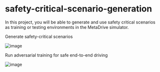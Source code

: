 # safety-critical-scenario-generation

In this project, you will be able to generate and use safety critical scenarios as training or testing environments in the MetaDrive simulator. 



Generate safety-critical scenarios

![image](https://s1.locimg.com/2023/06/17/4b7f7397bee34.png)



Run adversarial training for safe end-to-end driving

![image](https://s1.locimg.com/2023/06/18/1f41e5330dea1.png)
